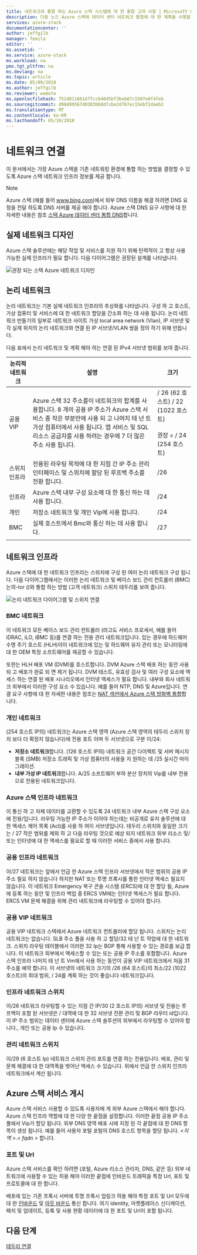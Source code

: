 ```yaml
---
title: 네트워크와 통합 하는 Azure 스택 시스템에 대 한 통합 고려 사항 | Microsoft Docs
description: 다중 노드 Azure 스택와 데이터 센터 네트워크 통합에 대 한 계획을 수행할 수 있는 작업에 대해 알아봅니다.
services: azure-stack
documentationcenter: ''
author: jeffgilb
manager: femila
editor: ''
ms.assetid: ''
ms.service: azure-stack
ms.workload: na
pms.tgt_pltfrm: na
ms.devlang: na
ms.topic: article
ms.date: 05/09/2018
ms.author: jeffgilb
ms.reviewer: wamota
ms.openlocfilehash: 752481186167fccb46d5bf3beb87c1507e0f4feb
ms.sourcegitcommit: d98d99567d0383bb8d7cbe2d767ec15ebf2daeb2
ms.translationtype: MT
ms.contentlocale: ko-KR
ms.lasthandoff: 05/10/2018
---
```

# <a name="network-connectivity"></a>네트워크 연결
이 문서에서는 가장 Azure 스택을 기존 네트워킹 환경에 통합 하는 방법을 결정할 수 있도록 Azure 스택 네트워크 인프라 정보를 제공 합니다. 

> [!NOTE]
> Azure 스택 (예를 들어 www.bing.com)에서 외부 DNS 이름을 해결 하려면 DNS 요청을 전달 하도록 DNS 서버를 제공 해야 합니다. Azure 스택 DNS 요구 사항에 대 한 자세한 내용은 참조 [스택 Azure 데이터 센터 통합 DNS](azure-stack-integrate-dns.md)합니다.

## <a name="physical-network-design"></a>실제 네트워크 디자인
Azure 스택 솔루션에는 해당 작업 및 서비스를 지원 하기 위해 탄력적이 고 항상 사용 가능한 실제 인프라가 필요 합니다. 다음 다이어그램은 권장된 설계를 나타냅니다.

![권장 되는 스택 Azure 네트워크 디자인](media/azure-stack-network/recommended-design.png)


## <a name="logical-networks"></a>논리 네트워크
논리 네트워크는 기본 실제 네트워크 인프라의 추상화를 나타냅니다. 구성 하 고 호스트, 가상 컴퓨터 및 서비스에 대 한 네트워크 할당을 간소화 하는 데 사용 됩니다. 논리 네트워크 만들기의 일부로 네트워크 사이트 가상 local area network (Vlan), IP 서브넷 및 각 실제 위치의 논리 네트워크와 연결 된 IP 서브넷/VLAN 쌍을 정의 하기 위해 만듭니다.

다음 표에서 논리 네트워크 및 계획 해야 하는 연결 된 IPv4 서브넷 범위를 보여 줍니다.

| 논리적 네트워크 | 설명 | 크기 | 
| -------- | ------------- | ------------ | 
| 공용 VIP | Azure 스택 32 주소를이 네트워크의 합계를 사용합니다. 8 개의 공용 IP 주소가 Azure 스택 서비스 중 작은 부분만에 사용 되 고 나머지 테 넌 트 가상 컴퓨터에서 사용 됩니다. 앱 서비스 및 SQL 리소스 공급자를 사용 하려는 경우에 7 더 많은 주소 사용 됩니다. | / 26 (62 호스트) / 22 (1022 호스트)<br><br>권장 = / 24 (254 호스트) | 
| 스위치 인프라 | 전용된 라우팅 목적에 대 한 지점 간 IP 주소 관리 인터페이스 및 스위치에 할당 된 루프백 주소를 전환 합니다. | /26 | 
| 인프라 | Azure 스택 내부 구성 요소에 대 한 통신 하는 데 사용 합니다. | /24 |
| 개인 | 저장소 네트워크 및 개인 Vip에 사용 합니다. | /24 | 
| BMC | 실제 호스트에서 Bmc와 통신 하는 데 사용 합니다. | /27 | 
| | | |

## <a name="network-infrastructure"></a>네트워크 인프라
Azure 스택에 대 한 네트워크 인프라는 스위치에 구성 된 여러 논리 네트워크 구성 됩니다. 다음 다이어그램에서는 이러한 논리 네트워크 및 베이스 보드 관리 컨트롤러 (BMC)는의-tor ()와 통합 하는 방법 (고객 네트워크) 스위치 테두리를 보여 줍니다.

![논리 네트워크 다이어그램 및 스위치 연결](media/azure-stack-network/NetworkDiagram.png)

### <a name="bmc-network"></a>BMC 네트워크
이 네트워크 모든 베이스 보드 관리 컨트롤러 (라고도 서비스 프로세서, 예를 들어 iDRAC, iLO, iBMC 등)를 연결 하는 전용 관리 네트워크입니다. 있는 경우에 하드웨어 수명 주기 호스트 (HLH)이이 네트워크에 있는 및 하드웨어 유지 관리 또는 모니터링에 대 한 OEM 특정 소프트웨어를 제공할 수 있습니다. 

또한는 HLH 배포 VM (DVM)를 호스트합니다. DVM Azure 스택 배포 하는 동안 사용 되 고 배포가 완료 되 면 제거 됩니다. DVM 테스트, 유효성 검사 및 여러 구성 요소에 액세스 하는 연결 된 배포 시나리오에서 인터넷 액세스가 필요 합니다. 내부와 회사 네트워크 외부에서 이러한 구성 요소 수 있습니다. 예를 들어 NTP, DNS 및 Azure입니다. 연결 요구 사항에 대 한 자세한 내용은 참조는 [NAT 섹션에서 Azure 스택 방화벽 통합](azure-stack-firewall.md#network-address-translation)합니다. 

### <a name="private-network"></a>개인 네트워크
(254 호스트 IP의) 네트워크는 Azure 스택 영역 (Azure 스택 영역의 테두리 스위치 장치 보다 더 확장지 않습니다)에 전용 포트 이며 두 서브넷으로 구분 이/24:

- **저장소 네트워크**합니다. (126 호스트 IP의) 네트워크 공간 다이렉트 및 서버 메시지 블록 (SMB) 저장소 트래픽 및 가상 컴퓨터의 사용을 지 원하는 데 /25 실시간 마이그레이션. 
- **내부 가상 IP 네트워크**합니다. A/25 소프트웨어 부하 분산 장치의 Vip를 내부 전용으로 전용된 네트워크입니다.

### <a name="azure-stack-infrastructure-network"></a>Azure 스택 인프라 네트워크
이 통신 하 고 자체 데이터를 교환할 수 있도록 24 네트워크 내부 Azure 스택 구성 요소에 전용/입니다. 라우팅 가능한 IP 주소가 이어야 하는데는 비공개로 유지 솔루션에 대 한 액세스 제어 목록 (Acl)를 사용 하 여이 서브넷입니다. 테두리 스위치와 동일한 크기는 / 27 작은 범위를 제외 하 고 다음 라우팅 것으로 예상 되지 네트워크 외부 리소스 및/또는 인터넷에 대 한 액세스를 필요로 할 때 이러한 서비스 중에서 사용 합니다. 

### <a name="public-infrastructure-network"></a>공용 인프라 네트워크
이/27 네트워크는 앞에서 언급 한 Azure 스택 인프라 서브넷에서 작은 범위의 공용 IP 주소 필요 하지 않습니다 하지만 NAT 또는 투명 프록시를 통한 인터넷 액세스 필요지 않습니다. 이 네트워크 Emergency 복구 콘솔 시스템 (ERCS)에 대 한 할당 될, Azure에 등록 하는 동안 및 인프라 백업 중 ERCS VM에는 인터넷 액세스가 필요 합니다. ERCS VM 문제 해결을 위해 관리 네트워크에 라우팅할 수 있어야 합니다.

### <a name="public-vip-network"></a>공용 VIP 네트워크
공용 VIP 네트워크 스택에서 Azure 네트워크 컨트롤러에 할당 됩니다. 스위치는 논리 네트워크는 없습니다. SLB 주소 풀을 사용 하 고 할당/32 테 넌 트 작업에 대 한 네트워크. 스위치 라우팅 테이블에서 이러한 32 Ip는 BGP 통해 사용할 수 있는 경로를 보급 합니다. 이 네트워크 외부에서 액세스할 수 있는 또는 공용 IP 주소를 포함합니다. Azure 스택 인프라 나머지 테 넌 트 Vm에서 사용 하는 동안이 공용 VIP 네트워크에서 처음 31 주소를 예약 합니다. 이 서브넷의 네트워크 크기의 /26 (64 호스트)의 최소/22 (1022 호스트)의 최대 범위, / 24를 계획 하는 것이 좋습니다 네트워크입니다.

### <a name="switch-infrastructure-network"></a>인프라 네트워크 스위치
이/26 네트워크 라우팅할 수 있는 지점 간 IP/30 (2 호스트 IP의) 서브넷 및 전용는 루프백이 포함 된 서브넷은 / 대역에 대 한 32 서브넷 전환 관리 및 BGP 라우터 id입니다. 이 IP 주소 범위는 데이터 센터에 Azure 스택 솔루션의 외부에서 라우팅할 수 있어야 합니다., 개인 또는 공용 Ip 수 있습니다.

### <a name="switch-management-network"></a>관리 네트워크 스위치
이/29 (6 호스트 Ip) 네트워크 스위치 관리 포트를 연결 하는 전용입니다. 배포, 관리 및 문제 해결에 대 한 대역폭을 벗어난 액세스 수 있습니다. 위에서 언급 한 스위치 인프라 네트워크에서 계산 됩니다.

## <a name="publish-azure-stack-services"></a>Azure 스택 서비스 게시
Azure 스택 서비스 사용할 수 있도록 사용자에 게 외부 Azure 스택에서 해야 합니다. Azure 스택 인프라 역할에 대 한 다양 한 끝점을 설정합니다. 이러한 끝점 공용 IP 주소 풀에서 Vip가 할당 됩니다. 외부 DNS 영역 배포 시에 지정 된 각 끝점에 대 한 DNS 항목이 생성 됩니다. 예를 들어 사용자 포털 포털의 DNS 호스트 항목을 할당 됩니다.  *&lt;지역 >.&lt; fqdn >* 합니다.

### <a name="ports-and-urls"></a>포트 및 Url
Azure 스택 서비스를 확인 하려면 (포털, Azure 리소스 관리자, DNS, 같은 등) 외부 네트워크에 사용할 수 있는 허용 해야 이러한 끝점에 인바운드 트래픽을 특정 Url, 포트 및 프로토콜에 대 한 합니다.
 
배포에 있는 기존 프록시 서버에 투명 프록시 업링크 허용 해야 특정 포트 및 Url 모두에 대 한 [인바운드](https://docs.microsoft.com/azure/azure-stack/azure-stack-integrate-endpoints#ports-and-protocols-inbound) 및 [아웃 바운드](https://docs.microsoft.com/azure/azure-stack/azure-stack-integrate-endpoints#ports-and-urls-outbound) 통신 합니다. 여기 identity, 마켓플레이스 신디케이션, 패치 및 업데이트, 등록 및 사용 현황 데이터에 대 한 포트 및 Url이 포함 됩니다.

## <a name="next-steps"></a>다음 단계
[테두리 연결](azure-stack-border-connectivity.md)